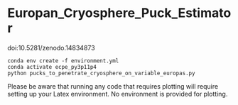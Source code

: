 # Europan_Cryosphere_Puck_Estimator

doi:10.5281/zenodo.14834873

```
conda env create -f environment.yml
conda activate ecpe_py3p11p4
python pucks_to_penetrate_cryosphere_on_variable_europas.py
```

Please be aware that running any code that requires plotting will require setting up your Latex environment. No environment is provided for plotting.